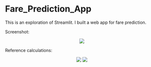# Fare_Prediction_App

This is an exploration of Streamlit. I built a web app for fare prediction.

Screenshot:
<p align="center">
<img src="https://github.com/SwamiKannan/Fare_Prediction_App/blob/main/app_screenshot.png">
</p>

Reference calculations:
<p align="center">
<img src="https://github.com/SwamiKannan/Fare_Prediction_App/blob/main/jupyter_note_1.PNG">
<img src="https://github.com/SwamiKannan/Fare_Prediction_App/blob/main/jupyter_note_2.PNG">
</p>

